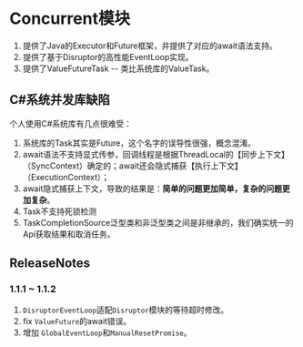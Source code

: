 # Concurrent模块

1. 提供了Java的Executor和Future框架，并提供了对应的await语法支持。
2. 提供了基于Disruptor的高性能EventLoop实现。
3. 提供了ValueFutureTask -- 类比系统库的ValueTask。

## C#系统并发库缺陷

个人使用C#系统库有几点很难受：

1. 系统库的Task其实是Future，这个名字的误导性很强，概念混淆。
2. await语法不支持显式传参，回调线程是根据ThreadLocal的【同步上下文】（SyncContext）确定的；await还会隐式捕获【执行上下文】（ExecutionContext）；
3. await隐式捕获上下文，导致的结果是：**简单的问题更加简单，复杂的问题更加复杂**。
4. Task不支持死锁检测
5. TaskCompletionSource泛型类和非泛型类之间是非继承的，我们确实统一的Api获取结果和取消任务。

## ReleaseNotes

### 1.1.1 ~ 1.1.2

1. `DisruptorEventLoop`适配`Disruptor`模块的等待超时修改。
2. fix `ValueFuture`的await错误。
3. 增加 `GlobalEventLoop`和`ManualResetPromise`。